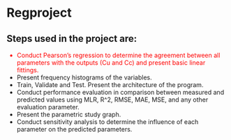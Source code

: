 # Regproject

## Steps used in the project are:

<ul>
  <li style='color:red'>Conduct Pearson’s regression to determine the agreement between all parameters with the outputs (Cu and Cc) and present basic linear fittings.</li>
  <li>Present frequency histograms of the variables.</li>
  <li>Train, Validate and Test. Present the architecture of the program.</li>
  <li>Conduct performance evaluation in comparison between measured and predicted values using MLR, R^2, RMSE, MAE, MSE, and any other evaluation parameter.</li>
  <li>Present the parametric study graph.</li>
  <li>Conduct sensitivity analysis to determine the influence of each parameter on the predicted parameters.</li> 
</ul>
